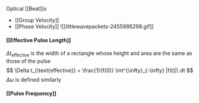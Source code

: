 Optical [[Beat]]s
* [[Group Velocity]]
* [[Phase Velocity]]
![[littlewavepackets-2455986298.gif]]

#### [[Effective Pulse Length]]
$\Delta t_{\text{effective}}$ is the width of a rectangle whose height and area are the same as those of the pulse
$$
\Delta t_{\text{effective}} = \frac{1}{f(0)} \int^{\infty}_{-\infty} |f(t)|\ dt
$$
$\Delta \omega$ is defined similarly

#### [[Pulse Frequency]]
